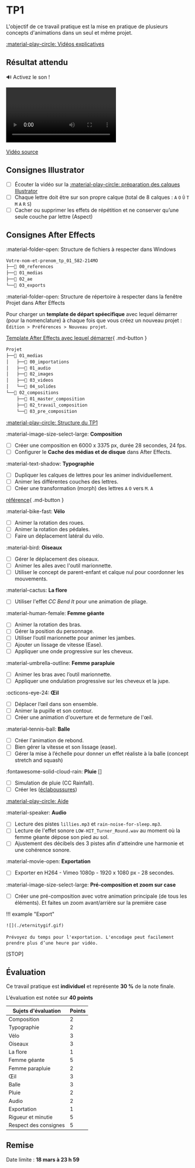 # TP1

L'objectif de ce travail pratique est la mise en pratique de plusieurs concepts d'animations dans un seul et même projet.

[:material-play-circle: Vidéos explicatives](https://cmontmorency365-my.sharepoint.com/:f:/g/personal/jfcartier_cmontmorency_qc_ca/EmYf95dLBS5Li0JrYAS16eABixvjjWE4XxmiQLmXdeyxHQ?e=QbrUba)

## Résultat attendu

:loud_sound: Activez le son !

![type:video](./resultat-final.webm)

[Vidéo source](https://cmontmorency365.sharepoint.com/:v:/s/TIM-582214-Animation2d77/EZigptqxGDFLuqCp7ZnqNOABc1tS5Zxa7Dpmn7x8RFDNQw?e=G9oOu8)

## Consignes Illustrator

- [ ] Écouter la vidéo sur la [:material-play-circle: préparation des calques Illustrator](https://cmontmorency365.sharepoint.com/:v:/s/TIM-582214-Animation2d77/EV2wGhwKjstFn8bKoaa8oRkBV48akJFPByqmxeXwjBsTPw?e=5QAPKf)
- [ ] Chaque lettre doit être sur son propre calque (total de 8 calques : `A` `O` `Û` `T` `M` `A` `R` `S`)
- [ ] Cacher ou supprimer les effets de répétition et ne conserver qu’une seule couche par lettre (Aspect)

## Consignes After Effects

:material-folder-open: Structure de fichiers à respecter dans Windows

```txt
Votre-nom-et-prenom_tp_01_582-214MO
├──📁 00_references
├──📁 01_medias
├──📁 02_ae
└──📁 03_exports
```

:material-folder-open: Structure de répertoire à respecter dans la fenêtre Projet dans  After Effects

Pour charger un **template de départ spéecifique** avec lequel démarrer (pour la nomenclature) à chaque fois que vous créez un nouveau projet : `Édition > Préférences > Nouveau projet`.

[Template After Effects avec lequel démarrer](./template_ae_VEUILLEZ_RENOMMER_LE_NOM_DU_FICHIER.aep){ .md-button }


```txt
Projet
├──📁 01_medias
│   ├──📁 00_importations
│   ├──📁 01_audio
│   ├──📁 02_images
│   ├──📁 03_videos
│   └──📁 04_solides
└──📁 02_compositions
    ├──📁 01_master_composition
    ├──📁 02_travail_composition
    └──📁 03_pre_composition
```

[:material-play-circle: Structure du TP1](https://cmontmorency365-my.sharepoint.com/:v:/g/personal/jfcartier_cmontmorency_qc_ca/EXgd3wK3UlpPspLnM0pzJ2IBbdq6yfup9bnFUU_NaBmBHw?nav=eyJyZWZlcnJhbEluZm8iOnsicmVmZXJyYWxBcHAiOiJPbmVEcml2ZUZvckJ1c2luZXNzIiwicmVmZXJyYWxBcHBQbGF0Zm9ybSI6IldlYiIsInJlZmVycmFsTW9kZSI6InZpZXciLCJyZWZlcnJhbFZpZXciOiJNeUZpbGVzTGlua0NvcHkifX0&e=WOI9CE)

:material-image-size-select-large: **Composition**

- [ ] Créer une composition en 6000 x 3375 px, durée 28 secondes, 24 fps.
- [ ] Configurer le **Cache des médias et de disque** dans After Effects.

:material-text-shadow: **Typographie**

- [ ] Dupliquer les calques de lettres pour les animer individuellement.
- [ ] Animer les différentes couches des lettres.
- [ ] Créer une transformation (morph) des lettres `A` `O` vers `M`. `A` 

[référence](../devoir_c4.md){ .md-button }

:material-bike-fast: **Vélo** 

- [ ] Animer la rotation des roues.
- [ ] Animer la rotation des pédales.
- [ ] Faire un déplacement latéral du vélo.

:material-bird: **Oiseaux** 

- [ ] Gérer le déplacement des oiseaux.
- [ ] Animer les ailes avec l'outil marionnette.
- [ ] Utiliser le concept de parent-enfant et calque nul pour coordonner les mouvements.

:material-cactus: **La flore** 

- [ ] Utiliser l'effet _CC Bend It_ pour une animation de pliage.

:material-human-female: **Femme géante** 
 
- [ ] Animer la rotation des bras.
- [ ] Gérer la position du personnage.
- [ ] Utiliser l’outil marionnette pour animer les jambes.
- [ ] Ajouter un lissage de vitesse (Ease).
- [ ] Appliquer une onde progressive sur les cheveux.

:material-umbrella-outline: **Femme parapluie** 

- [ ] Animer les bras avec l’outil marionnette.
- [ ] Appliquer une ondulation progressive sur les cheveux et la jupe.

:octicons-eye-24: **Œil** 

- [ ] Déplacer l’œil dans son ensemble.
- [ ] Animer la pupille et son contour.
- [ ] Créer une animation d'ouverture et de fermeture de l'œil.

:material-tennis-ball: **Balle** 

- [ ] Créer l'animation de rebond.
- [ ] Bien gérer la vitesse et son lissage (ease).
- [ ] Gérer la mise à l’échelle pour donner un effet réaliste à la balle (concept stretch and squash)

:fontawesome-solid-cloud-rain: **Pluie** []

- [ ] Simulation de pluie (CC Rainfall).
- [ ] Créer les ([éclaboussures](../08_effets.md))

[:material-play-circle: Aide](https://cmontmorency365-my.sharepoint.com/:v:/r/personal/flpilote_cmontmorency_qc_ca/Documents/01_cours/01_college/cours_animation_2d/tp/01_tp_illustrator_ae/tp2/04_pluie/01_pluie.mp4)

:material-speaker: **Audio** 

- [ ] Lecture des pistes `lillies.mp3` et `rain-noise-for-sleep.mp3`.
- [ ] Lecture de l'effet sonore `LOW-HIT_Turner_Round.wav` au moment où la femme géante dépose son pied au sol.
- [ ] Ajustement des décibels des 3 pistes afin d'atteindre une harmonie et une cohérence sonore.

:material-movie-open: **Exportation**  

- [ ] Exporter en H264 - Vimeo 1080p - 1920 x 1080 px - 28 secondes.


:material-image-size-select-large: **Pré-composition et zoom sur case**

- [ ] Créer une pré-composition avec votre animation principale (de tous les éléments). Et faites un zoom avant/arrière sur la première case



!!! example "Export"

    ![](./eternitygif.gif)

    Prévoyez du temps pour l'exportation. L'encodage peut facilement prendre plus d’une heure par vidéo.

[STOP]

## Évaluation

Ce travail pratique est **individuel** et représente **30 %** de la note finale.

L’évaluation est notée sur **40 points**

| Sujets d'évaluation    | Points |
|------------------------|--------|
| Composition            | 2      |
| Typographie            | 2      |
| Vélo                   | 3      |
| Oiseaux                | 3      |
| La flore               | 1      |
| Femme géante           | 5      |
| Femme parapluie        | 2      |
| Œil                    | 3      |
| Balle                  | 3      |
| Pluie                  | 2      |
| Audio                  | 2      |
| Exportation            | 1      |
| Rigueur et minutie     | 5      |
| Respect des consignes  | 5      |

## Remise

Date limite : **18 mars à 23 h 59**
